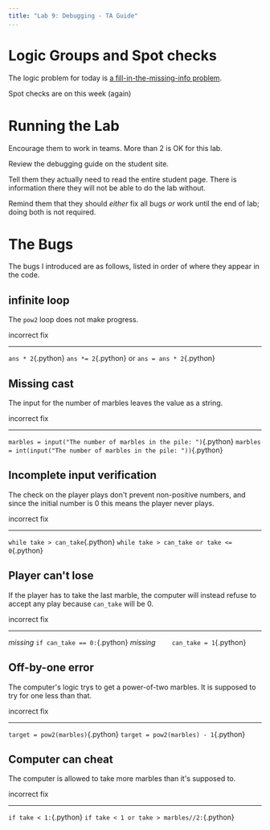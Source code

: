 ```yaml
---
title: "Lab 9: Debugging - TA Guide"
...
```


# Logic Groups and Spot checks

The logic problem for today is [a fill-in-the-missing-info problem](https://docs.google.com/presentation/d/1acfT5e0uJEixfd6ycnsLNRbzlFL1vrEhqalx1VpGlE4/edit?usp=sharing).

Spot checks are on this week (again)

# Running the Lab

Encourage them to work in teams.  More than 2 is OK for this lab.

Review the debugging guide on the student site.

Tell them they actually need to read the entire student page.  There is information there they will not be able to do the lab without.

Remind them that they should *either* fix all bugs *or* work until the end of lab; doing both is not required.

# The Bugs

The bugs I introduced are as follows,
listed in order of where they appear in the code.

## infinite loop

The `pow2` loop does not make progress.

incorrect                            fix
------------------------------------ ------------------------------------
`ans * 2`{.python}                   `ans *= 2`{.python} or `ans = ans * 2`{.python}


## Missing cast

The input for the number of marbles leaves the value as a string.

incorrect                                                           fix
-----------------------------------------------------------------   -----------------------------------------------------
`marbles = input("The number of marbles in the pile: ")`{.python}   `marbles = int(input("The number of marbles in the pile: "))`{.python}


## Incomplete input verification

The check on the player plays don't prevent non-positive numbers, and since the initial number is 0 this means the player never plays.

incorrect                           fix
----------------------------------  ---------------------------------------------
`while take > can_take`{.python}    `while take > can_take or take <= 0`{.python}


## Player can't lose

If the player has to take the last marble, the computer will instead refuse to accept any play
because `can_take` will be 0.

incorrect   fix
----------- ----------------------------------------
*missing*   `if can_take == 0:`{.python}
*missing*   `    can_take = 1`{.python}


## Off-by-one error

The computer's logic trys to get a power-of-two marbles.  It is supposed to try for one less than that.

incorrect                           fix
----------------------------------- -------------------------------------
`target = pow2(marbles)`{.python}   `target = pow2(marbles) - 1`{.python}


## Computer can cheat

The computer is allowed to take more marbles than it's supposed to.

incorrect               fix
----------------------- --------------------------------------------
`if take < 1:`{.python} `if take < 1 or take > marbles//2:`{.python}


